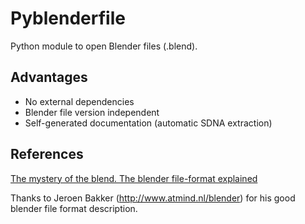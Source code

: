 # Pyblenderfile #

Python module to open Blender files (.blend).

## Advantages ##

  * No external dependencies
  * Blender file version independent
  * Self-generated documentation (automatic SDNA extraction)

## References ##

[The mystery of the blend. The blender file-format explained](http://www.atmind.nl/blender/mystery_ot_blend.html)

Thanks to Jeroen Bakker (http://www.atmind.nl/blender) for his good blender file format description.

